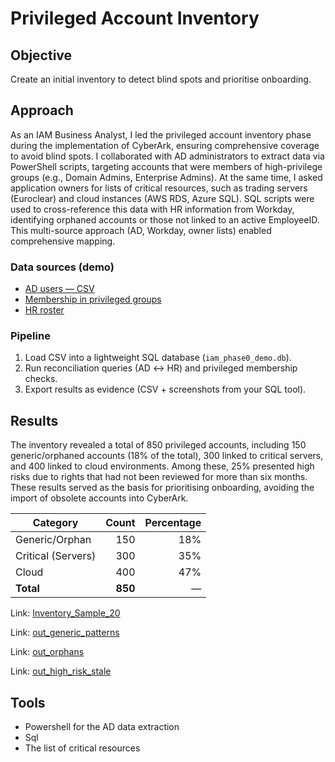 # Privileged Account Inventory 

## Objective 
Create an initial inventory to detect blind spots and prioritise onboarding.

## Approach 
As an IAM Business Analyst, I led the privileged account inventory phase during the implementation of CyberArk, ensuring comprehensive coverage to avoid blind spots.
I collaborated with AD administrators to extract data via PowerShell scripts, targeting accounts that were members of high-privilege groups (e.g., Domain Admins, Enterprise Admins). At the same time, I asked application owners for lists of critical resources, such as trading servers (Euroclear) and cloud instances (AWS RDS, Azure SQL). SQL scripts were used to cross-reference this data with HR information from Workday, identifying orphaned accounts or those not linked to an active EmployeeID. This multi-source approach (AD, Workday, owner lists) enabled comprehensive mapping.

### Data sources (demo)

- [AD users — CSV](../99_Support-documents/diagrams/ad_users.csv)
- [Membership in privileged groups](../99_Support-documents/diagrams/ad_priv_membership.csv)
- [HR roster](../99_Support-documents/diagrams/hr_employees.csv)

### Pipeline

1) Load CSV into a lightweight SQL database (`iam_phase0_demo.db`).  
2) Run reconciliation queries (AD ↔ HR) and privileged membership checks.  
3) Export results as evidence (CSV + screenshots from your SQL tool).

## Results
The inventory revealed a total of 850 privileged accounts, including 150 generic/orphaned accounts (18% of the total), 300 linked to critical servers, and 400 linked to cloud environments. Among these, 25% presented high risks due to rights that had not been reviewed for more than six months. These results served as the basis for prioritising onboarding, avoiding the import of obsolete accounts into CyberArk.

| Category           |   Count | Percentage |
| ------------------ | ------: | ---------: |
| Generic/Orphan     |     150 |        18% |
| Critical (Servers) |     300 |        35% |
| Cloud              |     400 |        47% |
| **Total**          | **850** |          — |


Link: [Inventory_Sample_20](../99_Support-documents/diagrams/Inventory_Sample_20.csv)

Link: [out_generic_patterns](../99_Support-documents/diagrams/out_generic_patterns.csv)

Link: [out_orphans]()

Link: [out_high_risk_stale]()

## Tools 
- Powershell for the AD data extraction
- Sql
- The list of critical resources
